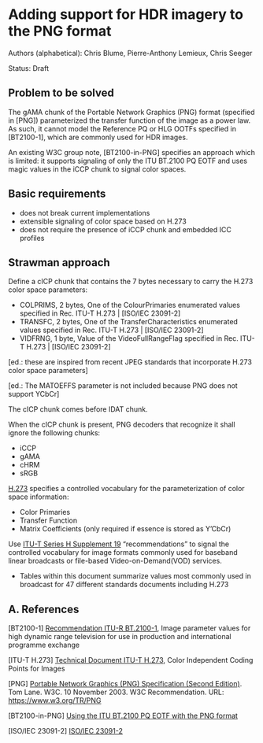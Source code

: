 # Adding support for HDR imagery to the PNG format
Authors (alphabetical): Chris Blume, Pierre-Anthony Lemieux, Chris Seeger

Status: Draft

## Problem to be solved
The gAMA chunk of the Portable Network Graphics (PNG) format (specified in [PNG]) parameterized the transfer function of the image as a power law. As such, it cannot model the Reference PQ or HLG OOTFs specified in [BT2100-1], which are commonly used for HDR images.

An existing W3C group note, [BT2100-in-PNG]  specifies an approach which is limited: it supports signaling of only the ITU BT.2100 PQ EOTF and uses magic values in the iCCP chunk to signal color spaces.

## Basic requirements
* does not break current implementations
* extensible signaling of color space based on H.273
* does not require the presence of iCCP chunk and embedded ICC profiles

## Strawman approach
Define a cICP chunk that contains the 7 bytes necessary to carry the
H.273 color space parameters:

* COLPRIMS, 2 bytes, One of the ColourPrimaries enumerated values specified in Rec. ITU-T H.273 | [ISO/IEC 23091-2]
* TRANSFC, 2 bytes, One of the TransferCharacteristics enumerated values specified in Rec. ITU-T H.273 | [ISO/IEC 23091-2]
* VIDFRNG, 1 byte, Value of the VideoFullRangeFlag specified in Rec. ITU-T H.273 | [ISO/IEC 23091-2]

[ed.: these are inspired from recent JPEG standards that incorporate
H.273 color space parameters]

[ed.: The MATOEFFS parameter is not included because PNG does not support YCbCr]

The cICP chunk comes before IDAT chunk.

When the cICP chunk is present, PNG decoders that recognize it shall ignore the following chunks:
- iCCP
- gAMA 
- cHRM 
- sRGB 

[H.273](https://www.itu.int/rec/T-REC-H.273/en) specifies a controlled vocabulary for the parameterization of
color space information:
* Color Primaries
* Transfer Function
* Matrix Coefficients (only required if essence is stored as Y’CbCr)

Use [ITU-T Series H Supplement 19](https://www.itu.int/rec/T-REC-H.Sup19-201910-I) “recommendations” to signal the controlled vocabulary for image formats commonly used for baseband linear broadcasts or file-based Video-on-Demand(VOD) services.
* Tables within this document summarize values most commonly used in broadcast for 47 different standards documents including H.273

## A. References
[BT2100-1]
[Recommendation ITU-R BT.2100-1](https://www.itu.int/rec/R-REC-BT.2100), Image parameter values for high dynamic range television for use in production and international programme exchange

[ITU-T H.273]
[Technical Document ITU-T H.273](https://www.itu.int/rec/T-REC-H.273/en), Color Independent Coding Points for Images

[PNG]
[Portable Network Graphics (PNG) Specification (Second Edition)](https://www.w3.org/TR/PNG/). Tom Lane. W3C. 10 November 2003. W3C Recommendation. URL: https://www.w3.org/TR/PNG

[BT2100-in-PNG]
[Using the ITU BT.2100 PQ EOTF with the PNG format](https://www.w3.org/TR/png-hdr-pq/)

[ISO/IEC 23091-2]
[ISO/IEC 23091-2](https://www.iso.org/standard/81546.html)
